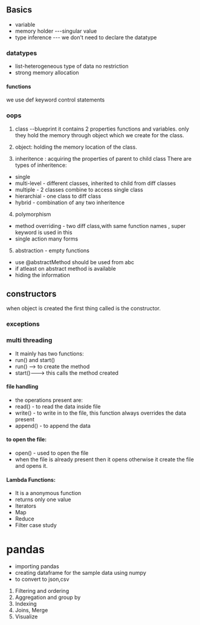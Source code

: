 ## Basics
- variable
- memory holder ---singular value
- type inference --- we don't need to declare the datatype
### datatypes
- list-heterogeneous type of data
no restriction
- strong memory allocation
#### functions 
we use def keyword
control statements
### oops
1. class --blueprint
it contains 2 properties
functions and variables. only they hold the memory through object which we create for the class.

2. object: holding the memory location of the class.
3. inheritence : acquiring the properties of parent to child class
There are types of inheritence:
- single
- multi-level - different classes, inherited to child from diff classes
- multiple - 2 classes combine to access single class
- hierarchial - one class to diff class
- hybrid - combination of any two inheritence
4. polymorphism
- method overriding - two diff class,with same function names
, super keyword is used in this 
- single action many forms
5. abstraction - empty functions
- use @abstractMethod should be used from abc
- if atleast on abstract method is available
- hiding the information 

## constructors
when object is created the first thing called is the constructor.
### exceptions
### multi threading
- It mainly has two functions:
- run() and start()
- run() --> to create the method
- start()---> this calls the method created

#### file handling
- the operations present are:
- read() - to read the data inside file
- write() - to write in to the file, this function always overrides the data present
- append() - to append the data
#### to open the file:
- open() - used to open the file
- when the file is already present then it opens otherwise it create the file and opens it.
#### Lambda Functions:
- It is a anonymous function
- returns only one value
- Iterators
- Map
- Reduce
- Filter
case study

# pandas
- importing pandas
- creating dataframe for the sample data using numpy
- to convert to json,csv
1. Filtering and ordering
2. Aggregation and group by
3. Indexing
4. Joins, Merge
5. Visualize